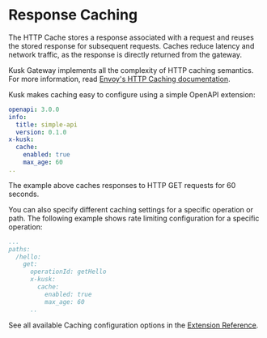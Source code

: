 # Response Caching

The HTTP Cache stores a response associated with a request and reuses the stored response for subsequent requests. Caches reduce latency and network traffic, as the response is directly returned from the gateway. 

Kusk Gateway implements all the complexity of HTTP caching semantics. For more information, read [Envoy's HTTP Caching documentation](https://www.envoyproxy.io/docs/envoy/latest/configuration/http/http_filters/cache_filter).
 
Kusk makes caching easy to configure using a simple OpenAPI extension:

```yaml
openapi: 3.0.0
info:
  title: simple-api
  version: 0.1.0
x-kusk:
  cache:
    enabled: true
    max_age: 60
..
```

The example above caches responses to HTTP GET requests for 60 seconds. 

You can also specify different caching settings for a specific operation or path. The following example shows rate limiting configuration for a specific operation:

```yaml
...
paths:
  /hello:
    get:
      operationId: getHello
      x-kusk:
        cache:
          enabled: true
          max_age: 60
      ..
```

See all available Caching configuration options in the [Extension Reference](../extension#rate-limiting).
